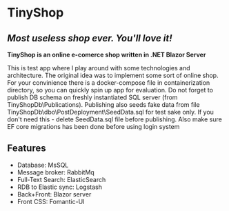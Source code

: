 # TinyShop

## _Most useless shop ever. You'll love it!_
  
**TinyShop is an online e-comerce shop written in .NET Blazor Server**

This is test app where I play around with some technologies and architecture.
 The original idea was to implement some sort of online shop.
For your convinience there is a docker-compose file in containerization
directory, so you can quickly spin up app for evaluation.
Do not forget to publish DB schema on freshly instantiated SQL
server (from TinyShopDb\Publications). Publishing also seeds fake data
from file TinyShopDb\dbo\PostDeployment\SeedData.sql for test sake only.
If you don't need this - delete SeedData.sql file before publishing.
Also make sure EF core migrations has been done before using login system


## Features

- Database: MsSQL
- Message broker: RabbitMq
- Full-Text Search: ElasticSearch
- RDB to Elastic sync: Logstash
- Back+Front: Blazor server
- Front CSS: Fomantic-UI
